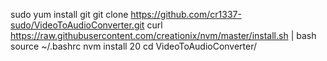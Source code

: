 sudo yum install git
git clone https://github.com/cr1337-sudo/VideoToAudioConverter.git
curl https://raw.githubusercontent.com/creationix/nvm/master/install.sh | bash
source ~/.bashrc
nvm install 20
cd VideoToAudioConverter/